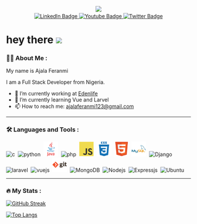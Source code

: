 <div id="profile" align="center">
<div class="header">

<img src="https://media.giphy.com/media/HLB0nLA36GCCo6JuB5/giphy.gif" Width="200"/>

</div>


<div id="badges">

  <a href="https://www.linkedin.com/in/ajalaoluwaferanmi/">
    <img src="https://img.shields.io/badge/LinkedIn-blue?style=for-the-badge&logo=linkedin&logoColor=white" alt="LinkedIn Badge"/>
  </a>
  <a href="https://www.sololearn.com/Profile/23417648/?ref=app">
    <img src="https://img.shields.io/badge/SoloLearn-red?style=for-the-badge&logo=Sololarn&logoColor=white" alt="Youtube Badge"/>
  </a>
  <a href="https://twitter.com/Ajala97212459?t=_ImM6KQ8C-PNeHt3WtqttQ&s=09">
    <img src="https://img.shields.io/badge/Twitter-blue?style=for-the-badge&logo=twitter&logoColor=white" alt="Twitter Badge"/>
  </a>
  
</div>

</div>

<h1>
  hey there
  <img src="https://media.giphy.com/media/hvRJCLFzcasrR4ia7z/giphy.gif" width="30px"/>
</h1>


### :man_technologist: About Me :
My name is Ajala Feranmi

I am a Full Stack Developer from Nigeria.

- 🔭 I’m currently working  at <a href="https://ouredenlife.com/">Edenlife</a>
- 🌱 I’m currently learning Vue and Larvel
- 📫 How to reach me: ajalaferanmi123@gmail.com

---
### :hammer_and_wrench: Languages and Tools :
<div>

  <img src="https://cdn.jsdelivr.net/gh/devicons/devicon/icons/c/c-original.svg" title="c" alt="c" width="40" height="40"/>&nbsp;
  <img src="https://cdn.jsdelivr.net/gh/devicons/devicon/icons/python/python-original.svg" title="python" alt="python" width="40" height="40"/>&nbsp;
  <img src="https://github.com/devicons/devicon/blob/master/icons/java/java-original-wordmark.svg" title="Java" alt="Java" width="40" height="40"/>&nbsp;
  <img src="https://cdn.jsdelivr.net/gh/devicons/devicon/icons/php/php-original.svg" title="php" alt="php" width="40" height="40"/>&nbsp;
  <img src="https://github.com/devicons/devicon/blob/master/icons/javascript/javascript-original.svg" title="JavaScript" alt="JavaScript" width="40" height="40"/>&nbsp;
  <img src="https://github.com/devicons/devicon/blob/master/icons/css3/css3-plain-wordmark.svg"  title="CSS3" alt="CSS" width="40" height="40"/>&nbsp;
  <img src="https://github.com/devicons/devicon/blob/master/icons/html5/html5-original.svg" title="HTML5" alt="HTML" width="40" height="40"/>&nbsp;
  <img src="https://github.com/devicons/devicon/blob/master/icons/mysql/mysql-original-wordmark.svg" title="MySQL"  alt="MySQL" width="40" height="40"/>&nbsp;
   <img src="https://cdn.jsdelivr.net/gh/devicons/devicon/icons/django/django-plain.svg" title="Django" alt="Django" width="40" height="40"/>&nbsp;
  <img src="https://cdn.jsdelivr.net/gh/devicons/devicon/icons/laravel/laravel-plain.svg" title="laravel" alt="laravel" width="40" height="40"/>&nbsp;
   <img src="https://cdn.jsdelivr.net/gh/devicons/devicon/icons/vuejs/vuejs-original.svg" title="vuejs" alt="vuejs" width="40" height="40"/>&nbsp;
  <img src="https://github.com/devicons/devicon/blob/master/icons/git/git-original-wordmark.svg" title="Git" alt="Git" width="40" height="40"/>&nbsp;
    <img src="https://cdn.jsdelivr.net/gh/devicons/devicon/icons/mongodb/mongodb-original.svg" title="MongoDB" alt="MongoDB" width="40" height="40"/>&nbsp;
    <img src="https://cdn.jsdelivr.net/gh/devicons/devicon/icons/nodejs/nodejs-plain.svg" title="Nodejs" alt="Nodejs" width="40" height="40"/>&nbsp;
  <img src="https://cdn.jsdelivr.net/gh/devicons/devicon/icons/express/express-original.svg" title="Expressjs" alt="Expressjs" width="40" height="40"/>&nbsp;
   <img src="https://cdn.jsdelivr.net/gh/devicons/devicon/icons/linux/linux-original.svg" title="Ubuntu" alt="Ubuntu" width="40" height="40"/>&nbsp;
                                                     
</div>

---
### :fire: My Stats :
[![GitHub Streak](http://github-readme-streak-stats.herokuapp.com?user=Eranmonnie&theme=dark&background=000000)](https://git.io/streak-stats)


[![Top Langs](https://github-readme-stats.vercel.app/api/top-langs/?username=Eranmonnie&layout=compact&theme=vision-friendly-dark)](https://github.com/anuraghazra/github-readme-stats)



